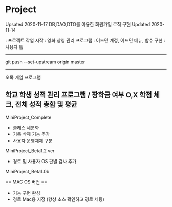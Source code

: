 # Project
Upsated 2020-11-17
DB,DAO,DTO를 이용한 회원가입 로직 구현
Updated 2020-11-14 

: 프로젝트 작업 시작
: 영화 상영 관리 프로그램
: 어드민 계정, 어드민 메뉴, 함수 구현 
: 사용자 틀

------------------------------
git push --set-upstream origin master

-------------
오목 게임 프로그램 

학교 학생 성적 관리 프로그램 / 장학금 여부 O,X
학점 체크, 전체 성적 총합 및 평균 
-----------------
MiniProject_Complete
- 클래스 세분화
- 기록 삭제 기능 추가
- 사용자 운영체제 구분


MiniProject_Beta1.2 ver
- 경로 및 사용자 OS 판별 검사 추가

MiniProject_Beta1.0b

== MAC OS 버전 ==
- 기능 구현 완성
- 경로 Mac용 지정 (항상 소스 확인하고 경로 세팅)


